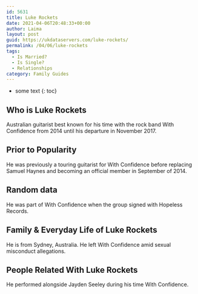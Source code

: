 ```yaml
---
id: 5631
title: Luke Rockets
date: 2021-04-06T20:48:33+00:00
author: Laima
layout: post
guid: https://ukdataservers.com/luke-rockets/
permalink: /04/06/luke-rockets
tags:
  - Is Married?
  - Is Single?
  - Relationships
category: Family Guides
---
```


* some text
{: toc}


## Who is Luke Rockets
                  
                  
                  
Australian guitarist best known for his time with the rock band With Confidence from 2014 until his departure in November 2017.
                  
              
            
              
            
                
                
                
## Prior to Popularity
                  
                  
                  
He was previously a touring guitarist for With Confidence before replacing Samuel Haynes and becoming an official member in September of 2014.
                  
              
            
              
            
                
                
                
## Random data
                  
                  
                  
He was part of With Confidence when the group signed with Hopeless Records.
                  
              
            
              
            
                
                
                
## Family & Everyday Life of Luke Rockets
                  
                  
                  
He is from Sydney, Australia. He left With Confidence amid sexual misconduct allegations.
                  
              
            
              
            
                
                
                
## People Related With Luke Rockets
                  
                  
                  
He performed alongside Jayden Seeley during his time With Confidence.
                  
              
            
              
            
                
              
            
              
              
            
            
              
            
          
          
          